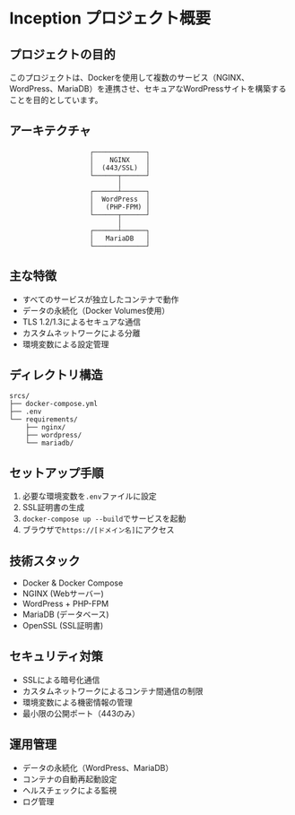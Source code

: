 # Inception プロジェクト概要

## プロジェクトの目的
このプロジェクトは、Dockerを使用して複数のサービス（NGINX、WordPress、MariaDB）を連携させ、セキュアなWordPressサイトを構築することを目的としています。

## アーキテクチャ
```
                    ┌─────────────┐
                    │    NGINX    │
                    │  (443/SSL)  │
                    └──────┬──────┘
                           │
                    ┌──────┴──────┐
                    │  WordPress  │
                    │   (PHP-FPM) │
                    └──────┬──────┘
                           │
                    ┌──────┴──────┐
                    │   MariaDB   │
                    └─────────────┘
```

## 主な特徴
- すべてのサービスが独立したコンテナで動作
- データの永続化（Docker Volumes使用）
- TLS 1.2/1.3によるセキュアな通信
- カスタムネットワークによる分離
- 環境変数による設定管理

## ディレクトリ構造
```
srcs/
├── docker-compose.yml
├── .env
└── requirements/
    ├── nginx/
    ├── wordpress/
    └── mariadb/
```

## セットアップ手順
1. 必要な環境変数を`.env`ファイルに設定
2. SSL証明書の生成
3. `docker-compose up --build`でサービスを起動
4. ブラウザで`https://[ドメイン名]`にアクセス

## 技術スタック
- Docker & Docker Compose
- NGINX (Webサーバー)
- WordPress + PHP-FPM
- MariaDB (データベース)
- OpenSSL (SSL証明書)

## セキュリティ対策
- SSLによる暗号化通信
- カスタムネットワークによるコンテナ間通信の制限
- 環境変数による機密情報の管理
- 最小限の公開ポート（443のみ）

## 運用管理
- データの永続化（WordPress、MariaDB）
- コンテナの自動再起動設定
- ヘルスチェックによる監視
- ログ管理 